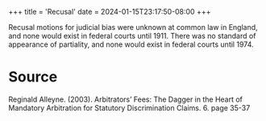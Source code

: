 +++
title = 'Recusal'
date = 2024-01-15T23:17:50-08:00
+++

Recusal motions for judicial bias were unknown at common law in England, and none would exist in federal courts until 1911.
There was no standard of appearance of partiality, and none would exist in federal courts until 1974.

# Source
Reginald Alleyne. (2003). Arbitrators’ Fees: The Dagger in the Heart of Mandatory Arbitration for Statutory Discrimination Claims. 6. page 35-37
